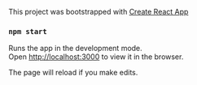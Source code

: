 This project was bootstrapped with [Create React App](https://github.com/facebookincubator/create-react-app)
### `npm start`

Runs the app in the development mode.<br>
Open [http://localhost:3000](http://localhost:3000) to view it in the browser.

The page will reload if you make edits.<br>

